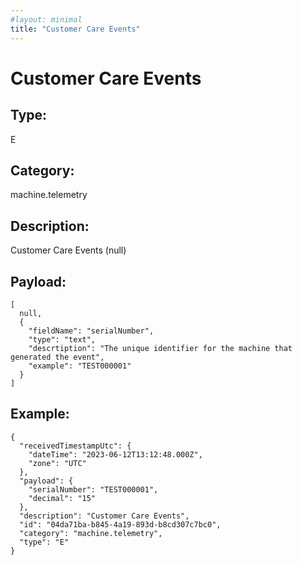```yaml
---
#layout: minimal
title: "Customer Care Events"
---
```


# Customer Care Events

## Type:

E

## Category:

machine.telemetry

## Description: 

Customer Care Events (null)

## Payload:

```
[
  null,
  {
    "fieldName": "serialNumber",
    "type": "text",
    "descrtiption": "The unique identifier for the machine that generated the event",
    "example": "TEST000001"
  }
]
```

## Example:

```
{
  "receivedTimestampUtc": {
    "dateTime": "2023-06-12T13:12:48.000Z",
    "zone": "UTC"
  },
  "payload": {
    "serialNumber": "TEST000001",
    "decimal": "15"
  },
  "description": "Customer Care Events",
  "id": "04da71ba-b845-4a19-893d-b8cd307c7bc0",
  "category": "machine.telemetry",
  "type": "E"
}
```
